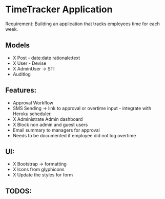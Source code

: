# TimeTracker Application

Requirement: Building an application that tracks employees time for each week.

## Models
- X Post - date:date rationale:text 
- X User - Devise 
- X AdminUser -> STI 
- Auditlog

## Features:
- Approval Workflow
- SMS Sending -> link to approval or overtime input - integrate with Heroku scheduler.
- X Administrate Admin dashboard
- X Block non admin and guest users
- Email summary to managers for approval
- Needs to be documented if employee did not log overtime

## UI:
- X Bootstrap -> formatting 
- X Icons from glyphicons
- X Update the styles for form 

##  TODOS:


